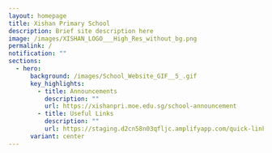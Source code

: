 ```yaml
---
layout: homepage
title: Xishan Primary School
description: Brief site description here
image: /images/XISHAN_LOGO___High_Res_without_bg.png
permalink: /
notification: ""
sections:
  - hero:
      background: /images/School_Website_GIF__5_.gif
      key_highlights:
        - title: Announcements
          description: ""
          url: https://xishanpri.moe.edu.sg/school-announcement
        - title: Useful Links
          description: ""
          url: https://staging.d2cn58n03qfljc.amplifyapp.com/quick-links/students
      variant: center
---
```

